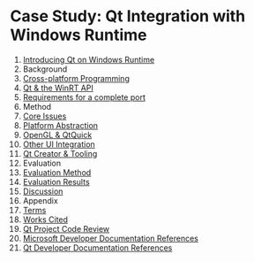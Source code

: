# Case Study: Qt Integration with Windows Runtime

1. [Introducing Qt on Windows Runtime](intro/intro.md)
1. Background
  1. [Cross-platform Programming](background/xplatform.md)
  1. [Qt & the WinRT API](background/qt-and-winrt.md)
  1. [Requirements for a complete port](background/requirements.md)
1. Method
  1. [Core Issues](method/core.md)  
  1. [Platform Abstraction](method/qpa.md)
  1. [OpenGL & QtQuick](method/opengl.md)
  1. [Other UI Integration](method/ui.md)
  1. [Qt Creator & Tooling](method/tooling.md)
1. Evaluation
  1. [Evaluation Method](evaluation/method.md)
  1. [Evaluation Results](evaluation/results.md)
1. [Discussion](discussion/discussion.md)
1. Appendix
  1. [Terms](appendix/terms.md)  
  1. [Works Cited](appendix/references.md)
  1. [Qt Project Code Review](appendix/gerrit.md)
  1. [Microsoft Developer Documentation References](appendix/msdn.md)
  1. [Qt Developer Documentation References](appendix/qdoc.md)

